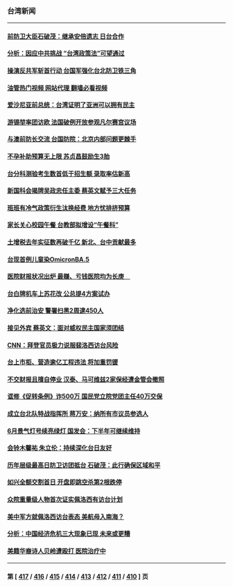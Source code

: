 ### 台湾新闻
---
#### [前防卫大臣石破茂：继承安倍遗志 日台合作](../../pages/ncid1349361/n13790486.md?07281245) 
#### [分析：因应中共挑战 “台湾政策法”可望通过](../../pages/ncid1349361/n13790019.md?07281245) 
#### [操演反共军斩首行动 台国军强化台北防卫铁三角](../../pages/ncid1349361/n13790121.md?07281245) 
#### [油管热门视频 网站代理 翻墙必看视频](http://209.222.30.114:81/youtube.html?07281245)
#### [爱沙尼亚前总统：台湾证明了亚洲可以拥有民主](../../pages/ncid1349361/n13790203.md?07281245) 
#### [游锡堃率团访欧 法国破例开放参观凡尔赛宫议场](../../pages/ncid1349361/n13790120.md?07281245) 
#### [与澳前防长交流 台国防院：北京内部问题更棘手](../../pages/ncid1349361/n13790201.md?07281245) 
#### [不孕补助预算无上限 苏贞昌鼓励生3胎](../../pages/ncid1349361/n13790245.md?07281245) 
#### [台分科测验考生数首低于招生额 录取率估新高](../../pages/ncid1349361/n13790250.md?07281245) 
#### [新国科会揭牌吴政忠任主委 蔡英文赋予三大任务](../../pages/ncid1349361/n13790248.md?07281245) 
#### [班班有冷气政策衍生汰换经费 地方忧排挤预算](../../pages/ncid1349361/n13790247.md?07281245) 
#### [家长关心校园午餐 台教部拟增设“午餐科”](../../pages/ncid1349361/n13790252.md?07281245) 
#### [土增税去年实征数再破千亿 新北、台中贡献最多](../../pages/ncid1349361/n13790246.md?07281245) 
#### [台现首例儿童染OmicronBA.5](../../pages/ncid1349361/n13790225.md?07281245) 
#### [医院财报状况出炉 最赚、亏钱医院均为长庚　](../../pages/ncid1349361/n13790221.md?07281245) 
#### [台白牌机车上苏花改 公总提4方案试办](../../pages/ncid1349361/n13790200.md?07281245) 
#### [净化选前治安 警署扫黑2周逮450人](../../pages/ncid1349361/n13790226.md?07281245) 
#### [接见外宾 蔡英文：面对威权民主国家须团结](../../pages/ncid1349361/n13790207.md?07281245) 
#### [CNN：拜登官员极力说服裴洛西访台风险](../../pages/ncid1349361/n13790205.md?07281245) 
#### [台上市柜、营造逾亿工程违法 将加重罚锾](../../pages/ncid1349361/n13790138.md?07281245) 
#### [不交财报且擅自停业 汉泰、马可维兹2家保经遭金管会撤照](../../pages/ncid1349361/n13790118.md?07281245) 
#### [诓修《促转条例》诈500万 国民党立院党团主任40万交保](../../pages/ncid1349361/n13790135.md?07281245) 
#### [成立台北队特战指挥所 蒋万安：纳所有市议员参选人](../../pages/ncid1349361/n13790137.md?07281245) 
#### [6月景气灯号续亮绿灯 国发会：下半年可继续维持](../../pages/ncid1349361/n13790116.md?07281245) 
#### [会铃木馨祐 朱立伦：持续深化台日友好](../../pages/ncid1349361/n13790146.md?07281245) 
#### [历年层级最高日防卫访团抵台 石破茂：此行确保区域和平](../../pages/ncid1349361/n13790148.md?07281245) 
#### [如兴全额交割首日 开盘即跳空杀第2根跌停](../../pages/ncid1349361/n13790133.md?07281245) 
#### [众院重量级人物首次证实佩洛西有访台计划](../../pages/ncid1349361/n13790372.md?07281245) 
#### [美中军方就佩洛西访台表态 美航母入南海？](../../pages/ncid1349361/n13790275.md?07281245) 
#### [分析：中国经济危机三大现象已现 未来或更糟](../../pages/ncid1349361/n13789046.md?07281245) 
#### [美籍华裔诗人贝岭遭殴打 医院治疗中](../../pages/ncid1349361/n13790267.md?07281245) 

---
#### 第 [ [417](./417.md?07281245) / [416](./416.md?07281245) / [415](./415.md?07281245) / [414](./414.md?07281245) / [413](./413.md?07281245) / [412](./412.md?07281245) / [411](./411.md?07281245) / [410](./410.md?07281245) ] 页
